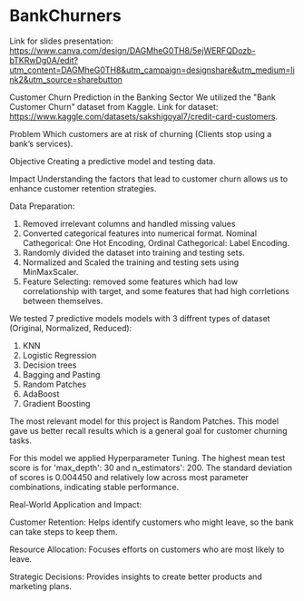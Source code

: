 # BankChurners
Link for slides presentation: https://www.canva.com/design/DAGMheG0TH8/5ejWERFQDozb-bTKRwDg0A/edit?utm_content=DAGMheG0TH8&utm_campaign=designshare&utm_medium=link2&utm_source=sharebutton 

Customer Churn Prediction in the Banking Sector
We utilized the "Bank Customer Churn" dataset from Kaggle. Link for dataset: https://www.kaggle.com/datasets/sakshigoyal7/credit-card-customers.

Problem
Which customers are at risk of churning (Clients stop using a bank’s services).

Objective
Creating a predictive model and testing data.

Impact 
Understanding the factors that lead to customer churn allows us to enhance customer retention strategies.

Data Preparation:
1. Removed irrelevant columns and handled missing values
2. Converted categorical features into numerical format. Nominal Cathegorical: One Hot Encoding, Ordinal Cathegorical: Label Encoding.
3. Randomly divided the dataset into training and testing sets.
4. Normalized and Scaled the training and testing sets using MinMaxScaler.
5. Feature Selecting: removed some features which had low correlationship with target, and some features that had high corrletions between themselves.

We tested 7 predictive models models with 3 diffrent types of dataset (Original, Normalized, Reduced):

1. KNN
2. Logistic Regression
3. Decision trees
4. Bagging and Pasting
5. Random Patches
6. AdaBoost
7. Gradient Boosting

The most relevant model for this project is Random Patches. This model gave us better recall results which is a general goal for customer churning tasks.

For this model we applied Hyperparameter Tuning.
The highest mean test score is for 'max_depth': 30 and n_estimators': 200. 
The standard deviation of scores is 0.004450 and relatively low across most parameter combinations, indicating stable performance.

Real-World Application and Impact:

Customer Retention: 
Helps identify customers who might leave, so the bank can take steps to keep them.

Resource Allocation:
Focuses efforts on customers who are most likely to leave.

Strategic Decisions:
Provides insights to create better products and marketing plans.







